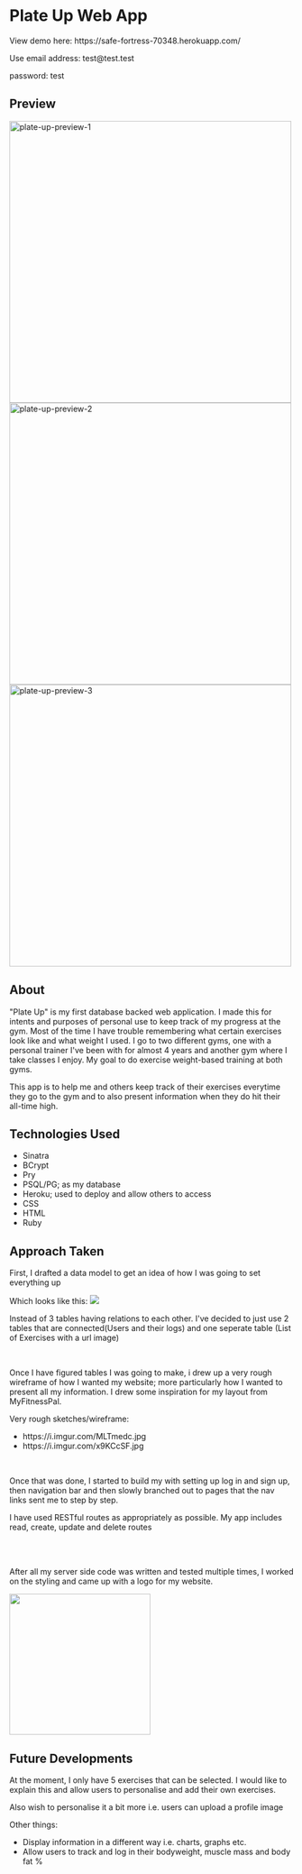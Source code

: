 <h1>Plate Up Web App</h1>
View demo here: https://safe-fortress-70348.herokuapp.com/
<p>Use email address: test@test.test</p>
<p>password: test</p>
 
<h2>Preview</h2>
<img width="500" alt="plate-up-preview-1" src="https://user-images.githubusercontent.com/83072963/130998370-5484e309-42ad-4714-9111-51e19705fbfa.png">
<img width="500" alt="plate-up-preview-2" src="https://user-images.githubusercontent.com/83072963/130998455-f99243e2-1377-4648-95a2-9d4f615a2b5d.png">
<img width="500" alt="plate-up-preview-3" src="https://user-images.githubusercontent.com/83072963/130998604-c5d923aa-9b2b-4976-b7f5-05a5bb7c2b71.png">

<h2>About </h2>
<p>"Plate Up" is my first database backed web application. I made this for intents and purposes of personal use to keep track of my progress at the gym. Most of the time I have trouble remembering what certain exercises look like and what weight I used. I go to two different gyms, one with a personal trainer I've been with for almost 4 years and another gym where I take classes I enjoy. My goal to do exercise weight-based training at both gyms. </p>
<p> This app is to help me and others keep track of their exercises everytime they go to the gym and to also present information when they do hit their all-time high. </p>

<h2>Technologies Used</h2>
<ul>
  <li>Sinatra</li>
  <li>BCrypt</li>
  <li>Pry</li>
  <li>PSQL/PG; as my database</li>
  <li>Heroku; used to deploy and allow others to access</li>
  <li>CSS</li>
 <li>HTML</li>
 <li>Ruby</li>
</ul>

<h2>Approach Taken</h2>
<p>First, I drafted a data model to get an idea of how I was going to set everything up</p> 
<p>Which looks like this: <img src="https://i.imgur.com/vyUIG8l.png"></p>
<p>Instead of 3 tables having relations to each other. I've decided to just use 2 tables that are connected(Users and their logs) and one seperate table (List of Exercises with a url image)</p>
<br>
<p>Once I have figured tables I was going to make, i drew up a very rough wireframe of how I wanted my website; more particularly how I wanted to present all my information. I drew some inspiration for my layout from MyFitnessPal.</p>

<p>Very rough sketches/wireframe: </p>
<ul> 
  <li>https://i.imgur.com/MLTmedc.jpg</li>
  <li>https://i.imgur.com/x9KCcSF.jpg </li>
 </ul>

<br>
<p>Once that was done, I started to build my with setting up log in and sign up, then navigation bar and then slowly branched out to pages that the nav links sent me to step by step.</p>
<p>I have used RESTful routes as appropriately as possible. My app includes read, create, update and delete routes</p>
<br>
<br>
<p>After all my server side code was written and tested multiple times, I worked on the styling and came up with a logo for my website.</p>
<img src="https://i.imgur.com/8v8wdhQ.png" width=250px>

<h2>Future Developments</h2>
<p> At the moment, I only have 5 exercises that can be selected. I would like to explain this and allow users to personalise and add their own exercises.</p> 
<p>Also wish to personalise it a bit more i.e. users can upload a profile image</p>
<p>Other things: </p>
<ul>
  <li>Display information in a different way i.e. charts, graphs etc.</li>
  <li>Allow users to track and log in their bodyweight, muscle mass and body fat %</li>
</ul>



